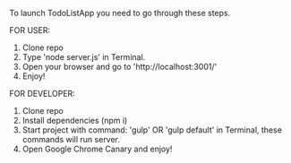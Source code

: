 To launch TodoListApp you need to go through these steps.

FOR USER:

1. Clone repo
2. Type 'node server.js' in Terminal.
3. Open your browser and go to 'http://localhost:3001/'
4. Enjoy!



FOR DEVELOPER:

1. Clone repo
2. Install dependencies (npm i)
3. Start project with command: 'gulp' OR 'gulp default' in Terminal, these commands will run server.
4. Open Google Chrome Canary and enjoy!
